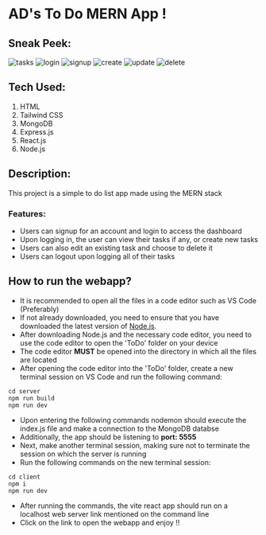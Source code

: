 # AD's To Do MERN App !

## Sneak Peek:
![tasks](https://github.com/user-attachments/assets/408a1765-c919-4996-83b5-5b6780710a42)
![login](https://github.com/user-attachments/assets/402680f6-47db-4046-b87d-bf7bfa74bc8e)
![signup](https://github.com/user-attachments/assets/8c213124-f2ba-46ea-bd7f-f37e132073e0)
![create](https://github.com/user-attachments/assets/fb59dad0-d367-40f3-83d7-de03c58f4fb0)
![update](https://github.com/user-attachments/assets/47fb4705-41fe-4958-b0d0-912980012c8f)
![delete](https://github.com/user-attachments/assets/7a373d22-760d-4117-bc97-27fe89077b73)

## Tech Used:
1. HTML
2. Tailwind CSS
3. MongoDB
4. Express.js
5. React.js
6. Node.js

## Description:
This project is a simple to do list app made using the MERN stack

### Features:
* Users can signup for an account and login to access the dashboard
* Upon logging in, the user can view their tasks if any, or create new tasks
* Users can also edit an existing task and choose to delete it
* Users can logout upon logging all of their tasks

## How to run the webapp?
* It is recommended to open all the files in a code editor such as VS Code (Preferably)
* If not already downloaded, you need to ensure that you have downloaded the latest version of [Node.js](https://nodejs.org/en/download/package-manager).
* After downloading Node.js and the necessary code editor, you need to use the code editor to open the 'ToDo' folder on your device
* The code editor **MUST** be opened into the directory in which all the files are located
* After opening the code editor into the 'ToDo' folder, create a new terminal session on VS Code and run the following command:
  
```
cd server
npm run build
npm run dev
```
* Upon entering the following commands nodemon should execute the index.js file and make a connection to the MongoDB databse
* Additionally, the app should be listening to **port: 5555**
* Next, make another terminal session, making sure not to terminate the session on which the server is running
* Run the following commands on the new terminal session:

```
cd client
npm i
npm run dev
```
* After running the commands, the vite react app should run on a localhost web server link mentioned on the command line
* Click on the link to open the webapp and enjoy !!
